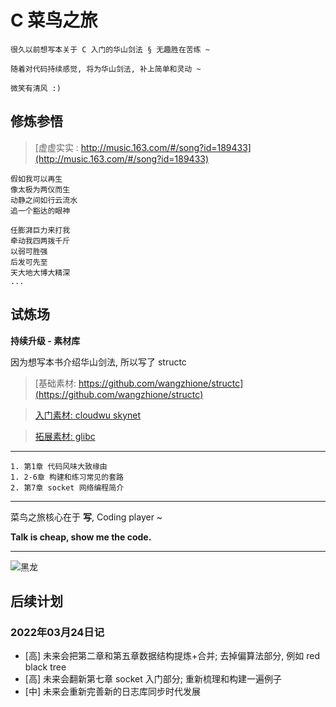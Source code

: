 # C 菜鸟之旅

    很久以前想写本关于 C 入门的华山剑法 § 无趣胜在苦练 ~

    随着对代码持续感觉, 将为华山剑法, 补上简单和灵动 ~

    微笑有清风 :) 

## 修炼参悟

>[虚虚实实 : http://music.163.com/#/song?id=189433](http://music.163.com/#/song?id=189433)  

    假如我可以再生
    像太极为两仪而生
    动静之间如行云流水
    追一个豁达的眼神

    任膨湃巨力来打我
    牵动我四两拨千斤
    以弱可胜强
    后发可先至
    天大地大博大精深
    ...

## 试炼场

**持续升级 - 素材库**

因为想写本书介绍华山剑法, 所以写了 structc

> [基础素材: https://github.com/wangzhione/structc](https://github.com/wangzhione/structc)

> [入门素材: cloudwu skynet](https://github.com/cloudwu/skynet)

> [拓展素材: glibc](https://www.gnu.org/software/libc/)

***

    1. 第1章 代码风味大致缘由
    1. 2-6章 构建和练习常见的套路
    2. 第7章 socket 网络编程简介

***
    
菜鸟之旅核心在于 **写**, Coding player ~ 
    
**Talk is cheap, show me the code.**

***

![黑龙](./第3章-气功-系统编程简述/img/黑龙.jpg)

## 后续计划

### 2022年03月24日记

- [高] 未来会把第二章和第五章数据结构提炼+合并; 去掉偏算法部分, 例如 red black tree
- [高] 未来会翻新第七章 socket 入门部分; 重新梳理和构建一遍例子
- [中] 未来会重新完善新的日志库同步时代发展

